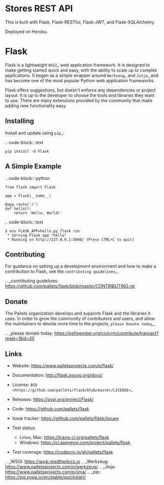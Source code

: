 # Stores REST API

This is built with Flask, Flask-RESTful, Flask-JWT, and Flask-SQLAlchemy.

Deployed on Heroku.


Flask
=====

Flask is a lightweight `WSGI`_ web application framework. It is designed
to make getting started quick and easy, with the ability to scale up to
complex applications. It began as a simple wrapper around `Werkzeug`_
and `Jinja`_ and has become one of the most popular Python web
application frameworks.

Flask offers suggestions, but doesn't enforce any dependencies or
project layout. It is up to the developer to choose the tools and
libraries they want to use. There are many extensions provided by the
community that make adding new functionality easy.


Installing
----------

Install and update using `pip`_:

.. code-block:: text

    pip install -U Flask


A Simple Example
----------------

.. code-block:: python

    from flask import Flask

    app = Flask(__name__)

    @app.route('/')
    def hello():
        return 'Hello, World!'

.. code-block:: text

    $ env FLASK_APP=hello.py flask run
     * Serving Flask app "hello"
     * Running on http://127.0.0.1:5000/ (Press CTRL+C to quit)


Contributing
------------

For guidance on setting up a development environment and how to make a
contribution to Flask, see the `contributing guidelines`_.

.. _contributing guidelines: https://github.com/pallets/flask/blob/master/CONTRIBUTING.rst


Donate
------

The Pallets organization develops and supports Flask and the libraries
it uses. In order to grow the community of contributors and users, and
allow the maintainers to devote more time to the projects, `please
donate today`_.

.. _please donate today: https://psfmember.org/civicrm/contribute/transact?reset=1&id=20


Links
-----

* Website: https://www.palletsprojects.com/p/flask/
* Documentation: http://flask.pocoo.org/docs/
* License: `BSD <https://github.com/pallets/flask/blob/master/LICENSE>`_
* Releases: https://pypi.org/project/Flask/
* Code: https://github.com/pallets/flask
* Issue tracker: https://github.com/pallets/flask/issues
* Test status:

  * Linux, Mac: https://travis-ci.org/pallets/flask
  * Windows: https://ci.appveyor.com/project/pallets/flask

* Test coverage: https://codecov.io/gh/pallets/flask

.. _WSGI: https://wsgi.readthedocs.io
.. _Werkzeug: https://www.palletsprojects.com/p/werkzeug/
.. _Jinja: https://www.palletsprojects.com/p/jinja/
.. _pip: https://pip.pypa.io/en/stable/quickstart/
